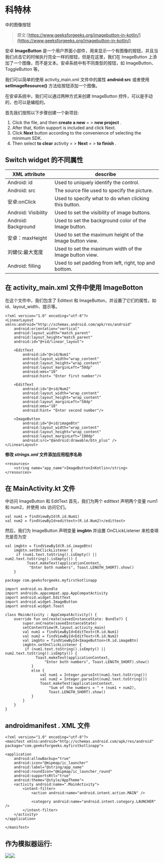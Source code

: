 # 科特林

中的图像按钮

> 原文:[https://www.geeksforgeeks.org/imagebutton-in-kotlin/](https://www.geeksforgeeks.org/imagebutton-in-kotlin/)

安卓 **ImageButton** 是一个用户界面小部件，用来显示一个有图像的按钮，并且当我们点击它的时候执行完全一样的按钮，但是在这里，我们在 ImageButton 上添加了一个图像，而不是文本。安卓系统中有不同类型的按钮，如 ImageButton、ToggleButton 等。

我们可以简单的使用 activity_main.xml 文件中的<imagebutton>属性 **android:src** 或者使用 **setImageResource()** 方法给按钮添加一个图像。</imagebutton>

在安卓系统中，我们可以通过两种方式来创建 ImageButton 控件，可以是手动的，也可以是编程的。

首先我们按照以下步骤创建一个新项目:

1.  Click the file, and then **create a new** = > **new project** .
2.  After that, Kotlin support is included and click Next.
3.  Click **Next** button according to the convenience of selecting the minimum SDK.
4.  Then select **to clear** activity = > **Next** = > **to finish** .

## Switch widget 的不同属性

| XML attribute | describe |
| --- | --- |
| Android: id | Used to uniquely identify the control. |
| Android: src | The source file used to specify the picture. |
| 安卓:onClick | Used to specify what to do when clicking this button. |
| Android: Visibility | Used to set the visibility of image buttons. |
| Android: Background | Used to set the background color of the Image button. |
| 安卓：maxHeight | Used to set the maximum height of the Image button view. |
| 刘健仪:最大宽度 | Used to set the maximum width of the Image button view. |
| Android: filling | Used to set padding from left, right, top and bottom. |

## 在 activity_main.xml 文件中使用 ImageBotton

在这个文件中，我们包含了 Edittext 和 ImageButton，并设置了它们的属性，如 id、layout_width、提示等。

```
<?xml version="1.0" encoding="utf-8"?>
<LinearLayout xmlns:android="http://schemas.android.com/apk/res/android"
    android:orientation="vertical"
    android:layout_width="match_parent"
    android:layout_height="match_parent"
    android:id="@+id/linear_layout">

    <EditText
        android:id="@+id/Num1"
        android:layout_width="wrap_content"
        android:layout_height="wrap_content"
        android:layout_marginLeft="50dp"
        android:ems="10"
        android:hint= "Enter first number"/>

    <EditText
        android:id="@+id/Num2"
        android:layout_width="wrap_content"
        android:layout_height="wrap_content"
        android:layout_marginLeft="50dp"
        android:ems="10"
        android:hint= "Enter second number"/>

    <ImageButton
        android:id="@+id/imageBtn"
        android:layout_width="wrap_content"
        android:layout_height="wrap_content"
        android:layout_marginLeft="100dp"
        android:src="@android:drawable/btn_plus" />
</LinearLayout>
```

**修改 *strings.xml* 文件添加应用程序名称**

```
<resources>
    <string name="app_name">ImageButtonInKotlin</string>
</resources>
```

## 在 MainActivity.kt 文件

中访问 ImageButton 和 EditText 首先，我们为两个 edittext 声明两个变量 num1 和 num2，并使用 ids 访问它们。

```
val num1 = findViewById(R.id.Num1)
val num2 = findViewById<edittext>(R.id.Num2)</edittext> 
```

然后，我们为 ImageButton 声明变量 **imgbtn** 并设置 OnCLickListener 来检查填充是否为空

```
val imgbtn = findViewById(R.id.imageBtn)
    imgbtn.setOnClickListener {
     if (num1.text.toString().isEmpty() || num2.text.toString().isEmpty()) {
          Toast.makeText(applicationContext,
           "Enter both numbers", Toast.LENGTH_SHORT).show()
    } 
```

```
package com.geeksforgeeks.myfirstkotlinapp

import android.os.Bundle
import androidx.appcompat.app.AppCompatActivity
import android.widget.EditText
import android.widget.ImageButton
import android.widget.Toast

class MainActivity : AppCompatActivity() {
    override fun onCreate(savedInstanceState: Bundle?) {
        super.onCreate(savedInstanceState)
        setContentView(R.layout.activity_main)
        val num1 = findViewById<EditText>(R.id.Num1)
        val num2 = findViewById<EditText>(R.id.Num2)
        val imgbtn = findViewById<ImageButton>(R.id.imageBtn)
        imgbtn.setOnClickListener {
         if (num1.text.toString().isEmpty() || num2.text.toString().isEmpty()) {
              Toast.makeText(applicationContext,
                  "Enter both numbers", Toast.LENGTH_SHORT).show()
            }
            else {
                val num1 = Integer.parseInt(num1.text.toString())
                val num2 = Integer.parseInt(num2.text.toString())
                Toast.makeText(applicationContext,
                    "Sum of the numbers = " + (num1 + num2),
                    Toast.LENGTH_SHORT).show()
            }
        }
    }
}
```

## androidmanifest . XML 文件

```
<?xml version="1.0" encoding="utf-8"?>
<manifest xmlns:android="http://schemas.android.com/apk/res/android"
package="com.geeksforgeeks.myfirstkotlinapp">

<application
    android:allowBackup="true"
    android:icon="@mipmap/ic_launcher"
    android:label="@string/app_name"
    android:roundIcon="@mipmap/ic_launcher_round"
    android:supportsRtl="true"
    android:theme="@style/AppTheme">
    <activity android:name=".MainActivity">
        <intent-filter>
            <action android:name="android.intent.action.MAIN" />

            <category android:name="android.intent.category.LAUNCHER" />
        </intent-filter>
    </activity>
</application>

</manifest>
```

## 作为模拟器运行:

![](img/1c9a31d307c713ad49836d53a4819705.png)![](img/19c0a3876bb1d0b7a8d94d35caa34560.png)